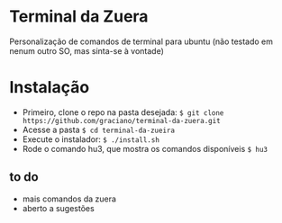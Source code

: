 Terminal da Zuera
=================

Personalização de comandos de terminal para ubuntu (não testado em nenum outro SO, mas sinta-se  à vontade)
# Instalação
* Primeiro, clone o repo na pasta desejada:
`$ git clone https://github.com/graciano/terminal-da-zuera.git`
* Acesse a pasta
`$ cd terminal-da-zueira`
* Execute o instalador:
`$ ./install.sh`
* Rode o comando hu3, que mostra os comandos disponíveis
`$ hu3`

## to do
* mais comandos da zuera
* aberto a sugestões
